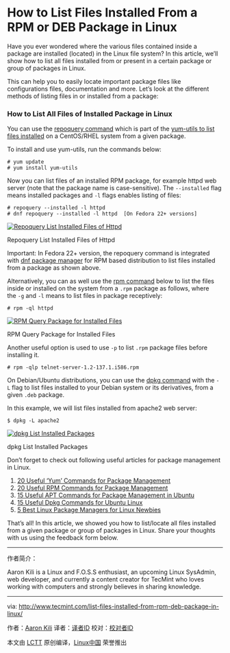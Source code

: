 How to List Files Installed From a RPM or DEB Package in Linux
============================================================

Have you ever wondered where the various files contained inside a package are installed (located) in the Linux file system? In this article, we’ll show how to list all files installed from or present in a certain package or group of packages in Linux.

This can help you to easily locate important package files like configurations files, documentation and more. Let’s look at the different methods of listing files in or installed from a package:

### How to List All Files of Installed Package in Linux

You can use the [repoquery command][6] which is part of the [yum-utils to list files installed][7] on a CentOS/RHEL system from a given package.

To install and use yum-utils, run the commands below:

```
# yum update 
# yum install yum-utils
```

Now you can list files of an installed RPM package, for example httpd web server (note that the package name is case-sensitive). The `--installed` flag means installed packages and `-l` flags enables listing of files:

```
# repoquery --installed -l httpd
# dnf repoquery --installed -l httpd  [On Fedora 22+ versions]
```
[
 ![Repoquery List Installed Files of Httpd](http://www.tecmint.com/wp-content/uploads/2017/03/Repoquery-List-Installed-Files-of-Httpd.png) 
][8]

Repoquery List Installed Files of Httpd

Important: In Fedora 22+ version, the repoquery command is integrated with [dnf package manager][9] for RPM based distribution to list files installed from a package as shown above.

Alternatively, you can as well use the [rpm command][10] below to list the files inside or installed on the system from a `.rpm` package as follows, where the `-g` and `-l` means to list files in package receptively:

```
# rpm -ql httpd
```
[
 ![RPM Query Package for Installed Files](http://www.tecmint.com/wp-content/uploads/2017/03/rpm-ql-httpd.png) 
][11]

RPM Query Package for Installed Files

Another useful option is used to use `-p` to list `.rpm` package files before installing it.

```
# rpm -qlp telnet-server-1.2-137.1.i586.rpm
```

On Debian/Ubuntu distributions, you can use the [dpkg command][12] with the `-L` flag to list files installed to your Debian system or its derivatives, from a given `.deb` package.

In this example, we will list files installed from apache2 web server:

```
$ dpkg -L apache2
```
[
 ![dpkg List Installed Packages](http://www.tecmint.com/wp-content/uploads/2017/03/dpkg-List-Installed-Packages.png) 
][13]

dpkg List Installed Packages

Don’t forget to check out following useful articles for package management in Linux.

1.  [20 Useful ‘Yum’ Commands for Package Management][1]
2.  [20 Useful RPM Commands for Package Management][2]
3.  [15 Useful APT Commands for Package Management in Ubuntu][3]
4.  [15 Useful Dpkg Commands for Ubuntu Linux][4]
5.  [5 Best Linux Package Managers for Linux Newbies][5]

That’s all! In this article, we showed you how to list/locate all files installed from a given package or group of packages in Linux. Share your thoughts with us using the feedback form below.

--------------------------------------------------------------------------------

作者简介：

Aaron Kili is a Linux and F.O.S.S enthusiast, an upcoming Linux SysAdmin, web developer, and currently a content creator for TecMint who loves working with computers and strongly believes in sharing knowledge.

--------------------------------------------------------------------------------

via: http://www.tecmint.com/list-files-installed-from-rpm-deb-package-in-linux/

作者：[Aaron Kili][a]
译者：[译者ID](https://github.com/译者ID)
校对：[校对者ID](https://github.com/校对者ID)

本文由 [LCTT](https://github.com/LCTT/TranslateProject) 原创编译，[Linux中国](https://linux.cn/) 荣誉推出

[a]:http://www.tecmint.com/author/aaronkili/
[1]:http://www.tecmint.com/20-linux-yum-yellowdog-updater-modified-commands-for-package-mangement/
[2]:http://www.tecmint.com/20-practical-examples-of-rpm-commands-in-linux/
[3]:http://www.tecmint.com/apt-advanced-package-command-examples-in-ubuntu/
[4]:http://www.tecmint.com/dpkg-command-examples/
[5]:http://www.tecmint.com/linux-package-managers/
[6]:http://www.tecmint.com/list-installed-packages-in-rhel-centos-fedora/
[7]:http://www.tecmint.com/linux-yum-package-management-with-yum-utils/
[8]:http://www.tecmint.com/wp-content/uploads/2017/03/Repoquery-List-Installed-Files-of-Httpd.png
[9]:http://www.tecmint.com/dnf-commands-for-fedora-rpm-package-management/
[10]:http://www.tecmint.com/20-practical-examples-of-rpm-commands-in-linux/
[11]:http://www.tecmint.com/wp-content/uploads/2017/03/rpm-ql-httpd.png
[12]:http://www.tecmint.com/dpkg-command-examples/
[13]:http://www.tecmint.com/wp-content/uploads/2017/03/dpkg-List-Installed-Packages.png
[14]:http://www.tecmint.com/author/aaronkili/
[15]:http://www.tecmint.com/10-useful-free-linux-ebooks-for-newbies-and-administrators/
[16]:http://www.tecmint.com/free-linux-shell-scripting-books/
